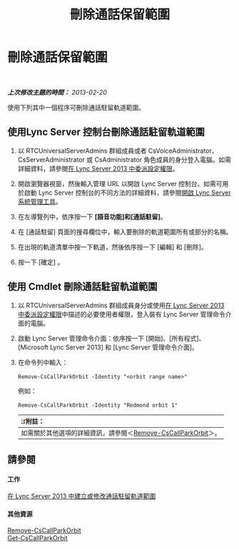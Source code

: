 ﻿---
title: 刪除通話保留範圍
TOCTitle: 刪除通話保留範圍
ms:assetid: 85e9f916-062d-450d-ac0a-aeaefc0f7cdc
ms:mtpsurl: https://technet.microsoft.com/zh-tw/library/Gg182546(v=OCS.15)
ms:contentKeyID: 49291549
ms.date: 08/10/2015
mtps_version: v=OCS.15
ms.translationtype: HT
---

# 刪除通話保留範圍

 

_**上次修改主題的時間：** 2013-02-20_

使用下列其中一個程序可刪除通話駐留軌道範圍。

## 使用Lync Server 控制台刪除通話駐留軌道範圍

1.  以 RTCUniversalServerAdmins 群組成員或者 CsVoiceAdministrator、CsServerAdministrator 或 CsAdministrator 角色成員的身分登入電腦。如需詳細資料，請參閱[在 Lync Server 2013 中委派設定權限](lync-server-2013-delegate-setup-permissions.md)。

2.  開啟瀏覽器視窗，然後輸入管理 URL 以開啟 Lync Server 控制台。如需可用於啟動 Lync Server 控制台的不同方法的詳細資料，請參閱[開啟 Lync Server 系統管理工具](lync-server-2013-open-lync-server-administrative-tools.md)。

3.  在左導覽列中，依序按一下 **\[語音功能\]**和**\[通話駐留\]**。

4.  在 \[通話駐留\] 頁面的搜尋欄位中，輸入要刪除的軌道範圍所有或部分的名稱。

5.  在出現的軌道清單中按一下軌道，然後依序按一下 \[編輯\] 和 \[刪除\]。

6.  按一下 \[確定\] 。

## 使用 Cmdlet 刪除通話駐留軌道範圍

1.  以 RTCUniversalServerAdmins 群組成員身分或使用[在 Lync Server 2013 中委派設定權限](lync-server-2013-delegate-setup-permissions.md)中描述的必要使用者權限，登入裝有 Lync Server 管理命令介面的電腦。

2.  啟動 Lync Server 管理命令介面：依序按一下 \[開始\]、\[所有程式\]、\[Microsoft Lync Server 2013\] 和 \[Lync Server 管理命令介面\]。

3.  在命令列中輸入：
    
        Remove-CsCallParkOrbit -Identity "<orbit range name>" 
    
    例如：
    
        Remove-CsCallParkOrbit -Identity "Redmond orbit 1"
    
    <table>
    <thead>
    <tr class="header">
    <th><img src="images/Gg398811.note(OCS.15).gif" title="note" alt="note" />附註：</th>
    </tr>
    </thead>
    <tbody>
    <tr class="odd">
    <td>如需關於其他選項的詳細資訊，請參閱＜<a href="remove-cscallparkorbit.md">Remove-CsCallParkOrbit</a>＞。</td>
    </tr>
    </tbody>
    </table>


## 請參閱

#### 工作

[在 Lync Server 2013 中建立或修改通話駐留軌道範圍](lync-server-2013-create-or-modify-a-call-park-orbit-range.md)  

#### 其他資源

[Remove-CsCallParkOrbit](remove-cscallparkorbit.md)  
[Get-CsCallParkOrbit](get-cscallparkorbit.md)

